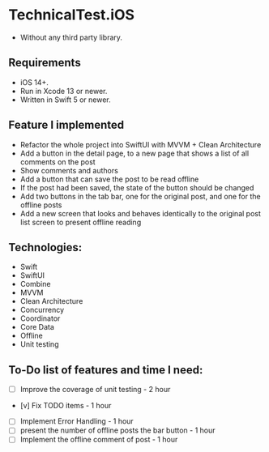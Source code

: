 # TechnicalTest.iOS
* Without any third party library.

## Requirements
- iOS 14+.
- Run in Xcode 13 or newer.
- Written in Swift 5 or newer.

## Feature I implemented
- Refactor the whole project into SwiftUI with MVVM + Clean Architecture
- Add a button in the detail page, to a new page that shows a list of all comments on the post
- Show comments and authors
- Add a button that can save the post to be read offline
- If the post had been saved, the state of the button should be changed
- Add two buttons in the tab bar, one for the original post, and one for the offline posts
- Add a new screen that looks and behaves identically to the original post list screen to present offline reading

## Technologies:
- Swift
- SwiftUI
- Combine
- MVVM
- Clean Architecture
- Concurrency
- Coordinator
- Core Data
- Offline
- Unit testing

## To-Do list of features and time I need:
- [ ] Improve the coverage of unit testing - 2 hour
- [v] Fix TODO items - 1 hour
- [ ] Implement Error Handling - 1 hour
- [ ] present the number of offline posts the bar button - 1 hour
- [ ] Implement the offline comment of post - 1 hour

